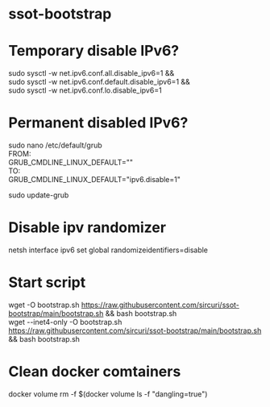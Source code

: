 # ssot-bootstrap

# Temporary disable IPv6?
sudo sysctl -w net.ipv6.conf.all.disable_ipv6=1 && \
sudo sysctl -w net.ipv6.conf.default.disable_ipv6=1 && \
sudo sysctl -w net.ipv6.conf.lo.disable_ipv6=1

# Permanent disabled IPv6?
sudo nano /etc/default/grub\
FROM:\
GRUB_CMDLINE_LINUX_DEFAULT=""\
TO:\
GRUB_CMDLINE_LINUX_DEFAULT="ipv6.disable=1"

sudo update-grub

# Disable ipv randomizer
netsh interface ipv6 set global randomizeidentifiers=disable

# Start script

wget -O bootstrap.sh https://raw.githubusercontent.com/sircuri/ssot-bootstrap/main/bootstrap.sh && bash bootstrap.sh\
wget --inet4-only -O bootstrap.sh https://raw.githubusercontent.com/sircuri/ssot-bootstrap/main/bootstrap.sh && bash bootstrap.sh

# Clean docker comtainers

docker volume rm -f $(docker volume ls -f "dangling=true")
